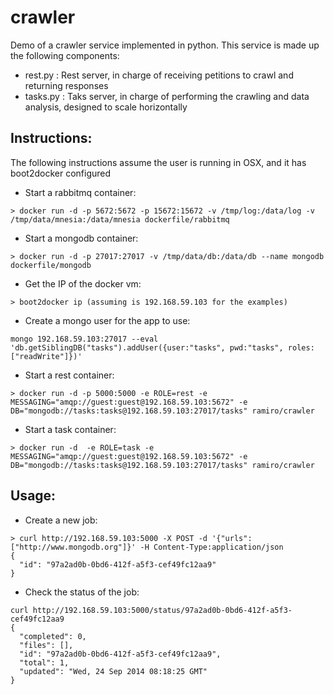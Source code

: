 crawler
=======

Demo of a crawler service implemented in python. This service is made up the following components:
- rest.py : Rest server, in charge of receiving petitions to crawl and returning responses
- tasks.py : Taks server, in charge of performing the crawling and data analysis, designed to scale horizontally


## Instructions:

The following instructions assume the user is running in OSX, and it has boot2docker configured

- Start a rabbitmq container: 
```
> docker run -d -p 5672:5672 -p 15672:15672 -v /tmp/log:/data/log -v /tmp/data/mnesia:/data/mnesia dockerfile/rabbitmq
```
- Start a mongodb container: 
```
> docker run -d -p 27017:27017 -v /tmp/data/db:/data/db --name mongodb dockerfile/mongodb
```
- Get the IP of the docker vm: 
```
> boot2docker ip (assuming is 192.168.59.103 for the examples)
```
- Create a mongo user for the app to use: 
```
mongo 192.168.59.103:27017 --eval 'db.getSiblingDB("tasks").addUser({user:"tasks", pwd:"tasks", roles:["readWrite"]})'
```
- Start a rest container: 
```
> docker run -d -p 5000:5000 -e ROLE=rest -e MESSAGING="amqp://guest:guest@192.168.59.103:5672" -e DB="mongodb://tasks:tasks@192.168.59.103:27017/tasks" ramiro/crawler
```
- Start a task container: 
```
> docker run -d  -e ROLE=task -e MESSAGING="amqp://guest:guest@192.168.59.103:5672" -e DB="mongodb://tasks:tasks@192.168.59.103:27017/tasks" ramiro/crawler
```

## Usage:

- Create a new job: 
```
> curl http://192.168.59.103:5000 -X POST -d '{"urls":["http://www.mongodb.org"]}' -H Content-Type:application/json
{
  "id": "97a2ad0b-0bd6-412f-a5f3-cef49fc12aa9"
}
```
- Check the status of the job: 
```
curl http://192.168.59.103:5000/status/97a2ad0b-0bd6-412f-a5f3-cef49fc12aa9
{
  "completed": 0, 
  "files": [], 
  "id": "97a2ad0b-0bd6-412f-a5f3-cef49fc12aa9", 
  "total": 1, 
  "updated": "Wed, 24 Sep 2014 08:18:25 GMT"
}
```